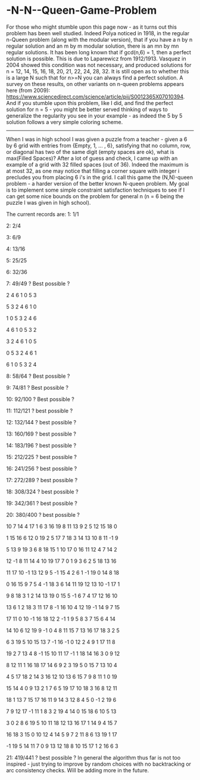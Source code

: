 # -N-N--Queen-Game-Problem

For those who might stumble upon this page now - as it turns out this problem has been well studied. Indeed Polya noticed in 1918, in the regular n-Queen problem (along with the modular version), that if you have a n by n regular solution and an m by m modular solution, there is an mn by mn regular solutions. It has been long known that if gcd(n,6) = 1, then a perfect solution is possible. This is due to Laparewicz from 1912/1913. Vasquez in 2004 showed this condition was not necessary, and produced solutions for n =  12, 14, 15, 16, 18, 20, 21, 22, 24, 28, 32. It is still open as to whether this is a large N such that for n>=N you can always find a perfect solution. A survey on these results, on other variants on n-queen problems appears here (from 2009): https://www.sciencedirect.com/science/article/pii/S0012365X07010394. And if you stumble upon this problem, like I did, and find the perfect solution for n = 5 - you might be better served thinking of ways to generalize the regularity you see in your example - as indeed the 5 by 5 solution follows a very simple coloring scheme.

-------------------------------------
When I was in high school I was given a puzzle from a teacher - given a 6 by 6 grid with entries from {Empty, 1, ... , 6}, satisfying that no column, row, or diagonal has two of the same digit (empty spaces are ok), what is max(Filled Spaces)? After a lot of guess and check, I came up with an example of a grid with 32 filled spaces (out of 36). Indeed the maximum is at most 32, as one may notice that filling a corner square with integer i precludes you from placing 6 i's in the grid. I call this game the (N,N)-queen problem - a harder version of the better known N-queen problem. My goal is to implement some simple constraint satisfaction techniques to see if I can get some nice bounds on the problem for general n (n = 6 being the puzzle I was given in high school).

The current records are:
1: 1/1

2: 2/4

3: 6/9

4: 13/16

5: 25/25

6: 32/36

7: 49/49 ? Best possible ?

  2  4  6  1  0  5  3 

 5  3  2  4  6  1  0 

 1  0  5  3  2  4  6 

 4  6  1  0  5  3  2 

 3  2  4  6  1  0  5 

 0  5  3  2  4  6  1 

 6  1  0  5  3  2  4 

8: 58/64 ? Best possible ?

9: 74/81 ? Best possible ?

10: 92/100 ? Best possible ?

11: 112/121 ? best possible ?

12: 132/144 ? best possible ? 

13: 160/169 ? best possible ?

14: 183/196 ? best possible ? 

15: 212/225 ? best possible ?

16: 241/256 ? best possible ?

17: 272/289 ? best possible ?

18: 308/324 ? best possible ?

19: 342/361 ? best possible ?

20: 380/400 ? best possible ?

 10  7  14  4  17  1  6  3  16  19  8  11  13  9  2  5  12  15  18  0 

 1  15  16  6  12  0  19  2  5  17  7  18  3  14  13  10  8  11  -1  9 

 5  13  9  19  3  6  8  18  15  1  10  17  0  16  11  12  4  7  14  2 

 12  -1  8  11  14  4  10  19  17  7  0  1  9  3  6  2  5  18  13  16 

 11  17  10  -1  13  12  9  5  -1  15  4  2  6  1  -1  19  0  14  8  18 

 0  16  15  9  7  5  4  -1  18  3  6  14  11  19  12  13  10  -1  17  1 

 9  8  18  3  1  2  14  13  19  0  15  5  -1  6  7  4  17  12  16  10 

 13  6  1  2  18  3  11  17  8  -1  16  10  4  12  19  -1  14  9  7  15 

 17  11  0  10  -1  16  18  12  2  -1  1  9  5  8  3  7  15  6  4  14 

 14  10  6  12  19  9  -1  0  4  8  11  15  7  13  16  17  18  3  2  5 

 6  3  19  5  10  15  13  7  -1  16  -1  0  12  2  4  9  1  17  11  8 

 19  2  7  13  4  8  -1  15  10  11  17  -1  1  18  14  16  3  0  9  12 

 8  12  11  1  16  18  17  14  6  9  2  3  19  5  0  15  7  13  10  4 

 4  5  17  18  2  14  3  16  12  10  13  6  15  7  9  8  11  1  0  19 

 15  14  4  0  9  13  2  1  7  6  5  19  17  10  18  3  16  8  12  11 

 18  1  13  7  15  17  16  11  9  14  3  12  8  4  5  0  -1  2  19  6 

 7  9  12  17  -1  11  1  8  3  2  19  4  14  0  15  18  6  10  5  13 

 3  0  2  8  6  19  5  10  11  18  12  13  16  17  1  14  9  4  15  7 

 16  18  3  15  0  10  12  4  14  5  9  7  2  11  8  6  13  19  1  17 

 -1  19  5  14  11  7  0  9  13  12  18  8  10  15  17  1  2  16  6  3 

21: 419/441 ? best possible ?
In general the algorithm thus far is not too inspired - just trying to improve by random choices with no backtracking or arc consistency checks. Will be adding more in the future.
